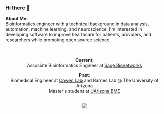 ### Hi there 👋

<p> <b>About Me:</b> <br>
  Bioinformatics engineer with a technical background in data analysis, automation, machine learning, and neuroscience. I'm interested in developing software to improve healthcare for patients, providers, and researchers while promoting open source science.
</p>

<p align='center'> <br><br>
  <b>Current</b>: <br>
  Associate Bioinformatics Engineer at <a href="https://sagebionetworks.org/">Sage Bionetworks</a>
</p>


<p align='center'> 
  <b>Past</b>: <br>
    Biomedical Engineer at <a href="https://cowen.faculty.arizona.edu/">Cowen Lab</a> and Barnes Lab @ The University of Arizona<br>
    Master's student at <a href="https://bme.engineering.arizona.edu/grad-programs">UArizona BME</a> 
</p>

<p align='center'> 
  <br>
<a href="https://www.linkedin.com/in/gianna-jordan-08739a188/">
<img src="https://img.shields.io/badge/LinkedIn-0077B5?style=for-the-badge&logo=linkedin&logoColor=white" />
</a>
</p>

<!--
**GiaJordan/GiaJordan** is a ✨ _special_ ✨ repository because its `README.md` (this file) appears on your GitHub profile.

Here are some ideas to get you started:

- 🔭 I’m currently working on ...
- 🌱 I’m currently learning ...
- 👯 I’m looking to collaborate on ...
- 🤔 I’m looking for help with ...
- 💬 Ask me about ...
- 📫 How to reach me: ...
- 😄 Pronouns: ...
- ⚡ Fun fact: ...

<img src="https://github-readme-stats.vercel.app/api?username=GiaJordan&theme=dark" />
-->
